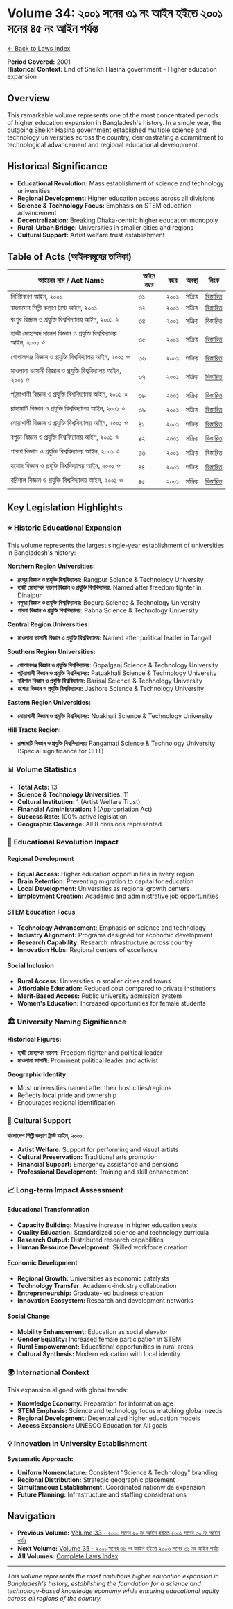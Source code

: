 # Volume 34: ২০০১ সনের ৩১ নং আইন হইতে ২০০১ সনের ৪৫ নং আইন পর্যন্ত

[← Back to Laws Index](../index.md)

**Period Covered:** 2001  
**Historical Context:** End of Sheikh Hasina government - Higher education expansion

## Overview

This remarkable volume represents one of the most concentrated periods of higher education expansion in Bangladesh's history. In a single year, the outgoing Sheikh Hasina government established multiple science and technology universities across the country, demonstrating a commitment to technological advancement and regional educational development.

## Historical Significance

- **Educational Revolution:** Mass establishment of science and technology universities
- **Regional Development:** Higher education access across all divisions
- **Science & Technology Focus:** Emphasis on STEM education advancement
- **Decentralization:** Breaking Dhaka-centric higher education monopoly
- **Rural-Urban Bridge:** Universities in smaller cities and regions
- **Cultural Support:** Artist welfare trust establishment

## Table of Acts (আইনসমূহের তালিকা)

| আইনের নাম / Act Name | আইন নম্বর | বছর | অবস্থা | লিংক |
|---------------------|------------|------|-------|------|
| নির্দিষ্টকরণ আইন, ২০০১ | ৩১ | ২০০১ | সক্রিয় | [বিস্তারিত](act-details-2001-31.md) |
| বাংলাদেশ শিল্পী কল্যাণ ট্রাস্ট আইন, ২০০১ | ৩২ | ২০০১ | সক্রিয় | [বিস্তারিত](act-details-2001-32.md) |
| রংপুর বিজ্ঞান ও প্রযুক্তি বিশ্ববিদ্যালয় আইন, ২০০১ ⭐ | ৩৪ | ২০০১ | সক্রিয় | [বিস্তারিত](act-details-2001-34.md) |
| হাজী মোহাম্মদ দানেশ বিজ্ঞান ও প্রযুক্তি বিশ্ববিদ্যালয় আইন, ২০০১ ⭐ | ৩৫ | ২০০১ | সক্রিয় | [বিস্তারিত](act-details-2001-35.md) |
| গোপালগঞ্জ বিজ্ঞান ও প্রযুক্তি বিশ্ববিদ্যালয় আইন, ২০০১ ⭐ | ৩৬ | ২০০১ | সক্রিয় | [বিস্তারিত](act-details-2001-36.md) |
| মাওলানা ভাসানী বিজ্ঞান ও প্রযুক্তি বিশ্ববিদ্যালয় আইন, ২০০১ ⭐ | ৩৭ | ২০০১ | সক্রিয় | [বিস্তারিত](act-details-2001-37.md) |
| পটুয়াখালী বিজ্ঞান ও প্রযুক্তি বিশ্ববিদ্যালয় আইন, ২০০১ ⭐ | ৩৮ | ২০০১ | সক্রিয় | [বিস্তারিত](act-details-2001-38.md) |
| রাঙ্গামাটি বিজ্ঞান ও প্রযুক্তি বিশ্ববিদ্যালয় আইন, ২০০১ ⭐ | ৩৯ | ২০০১ | সক্রিয় | [বিস্তারিত](act-details-2001-39.md) |
| নোয়াখালী বিজ্ঞান ও প্রযুক্তি বিশ্ববিদ্যালয় আইন, ২০০১ ⭐ | ৪১ | ২০০১ | সক্রিয় | [বিস্তারিত](act-details-2001-41.md) |
| বগুড়া বিজ্ঞান ও প্রযুক্তি বিশ্ববিদ্যালয় আইন, ২০০১ ⭐ | ৪২ | ২০০১ | সক্রিয় | [বিস্তারিত](act-details-2001-42.md) |
| পাবনা বিজ্ঞান ও প্রযুক্তি বিশ্ববিদ্যালয় আইন, ২০০১ ⭐ | ৪৩ | ২০০১ | সক্রিয় | [বিস্তারিত](act-details-2001-43.md) |
| যশোর বিজ্ঞান ও প্রযুক্তি বিশ্ববিদ্যালয় আইন, ২০০১ ⭐ | ৪৪ | ২০০১ | সক্রিয় | [বিস্তারিত](act-details-2001-44.md) |
| বরিশাল বিজ্ঞান ও প্রযুক্তি বিশ্ববিদ্যালয় আইন, ২০০১ ⭐ | ৪৫ | ২০০১ | সক্রিয় | [বিস্তারিত](act-details-2001-45.md) |

## Key Legislation Highlights

### ⭐ **Historic Educational Expansion**

This volume represents the largest single-year establishment of universities in Bangladesh's history:

**Northern Region Universities:**
- **রংপুর বিজ্ঞান ও প্রযুক্তি বিশ্ববিদ্যালয়:** Rangpur Science & Technology University
- **হাজী মোহাম্মদ দানেশ বিজ্ঞান ও প্রযুক্তি বিশ্ববিদ্যালয়:** Named after freedom fighter in Dinajpur
- **বগুড়া বিজ্ঞান ও প্রযুক্তি বিশ্ববিদ্যালয়:** Bogura Science & Technology University
- **পাবনা বিজ্ঞান ও প্রযুক্তি বিশ্ববিদ্যালয়:** Pabna Science & Technology University

**Central Region Universities:**
- **মাওলানা ভাসানী বিজ্ঞান ও প্রযুক্তি বিশ্ববিদ্যালয়:** Named after political leader in Tangail

**Southern Region Universities:**
- **গোপালগঞ্জ বিজ্ঞান ও প্রযুক্তি বিশ্ববিদ্যালয়:** Gopalganj Science & Technology University
- **পটুয়াখালী বিজ্ঞান ও প্রযুক্তি বিশ্ববিদ্যালয়:** Patuakhali Science & Technology University
- **বরিশাল বিজ্ঞান ও প্রযুক্তি বিশ্ববিদ্যালয়:** Barisal Science & Technology University
- **যশোর বিজ্ঞান ও প্রযুক্তি বিশ্ববিদ্যালয়:** Jashore Science & Technology University

**Eastern Region Universities:**
- **নোয়াখালী বিজ্ঞান ও প্রযুক্তি বিশ্ববিদ্যালয়:** Noakhali Science & Technology University

**Hill Tracts Region:**
- **রাঙ্গামাটি বিজ্ঞান ও প্রযুক্তি বিশ্ববিদ্যালয়:** Rangamati Science & Technology University (Special significance for CHT)

### 📊 **Volume Statistics**

- **Total Acts:** 13
- **Science & Technology Universities:** 11
- **Cultural Institution:** 1 (Artist Welfare Trust)
- **Financial Administration:** 1 (Appropriation Act)
- **Success Rate:** 100% active legislation
- **Geographic Coverage:** All 8 divisions represented

### 🌟 **Educational Revolution Impact**

#### **Regional Development**
- **Equal Access:** Higher education opportunities in every region
- **Brain Retention:** Preventing migration to capital for education
- **Local Development:** Universities as regional growth centers
- **Employment Creation:** Academic and administrative job opportunities

#### **STEM Education Focus**
- **Technology Advancement:** Emphasis on science and technology
- **Industry Alignment:** Programs designed for economic development
- **Research Capability:** Research infrastructure across country
- **Innovation Hubs:** Regional centers of excellence

#### **Social Inclusion**
- **Rural Access:** Universities in smaller cities and towns
- **Affordable Education:** Reduced cost compared to private institutions
- **Merit-Based Access:** Public university admission system
- **Women's Education:** Increased opportunities for female students

### 🏛️ **University Naming Significance**

**Historical Figures:**
- **হাজী মোহাম্মদ দানেশ:** Freedom fighter and political leader
- **মাওলানা ভাসানী:** Prominent political leader and activist

**Geographic Identity:**
- Most universities named after their host cities/regions
- Reflects local pride and ownership
- Encourages regional identification

### 🎨 **Cultural Support**

**বাংলাদেশ শিল্পী কল্যাণ ট্রাস্ট আইন, ২০০১:**
- **Artist Welfare:** Support for performing and visual artists
- **Cultural Preservation:** Traditional arts promotion
- **Financial Support:** Emergency assistance and pensions
- **Professional Development:** Training and skill enhancement

### 📈 **Long-term Impact Assessment**

#### **Educational Transformation**
- **Capacity Building:** Massive increase in higher education seats
- **Quality Education:** Standardized science and technology curricula
- **Research Output:** Distributed research capabilities
- **Human Resource Development:** Skilled workforce creation

#### **Economic Development**
- **Regional Growth:** Universities as economic catalysts
- **Technology Transfer:** Academic-industry collaboration
- **Entrepreneurship:** Graduate-led business creation
- **Innovation Ecosystem:** Research and development networks

#### **Social Change**
- **Mobility Enhancement:** Education as social elevator
- **Gender Equality:** Increased female participation in STEM
- **Rural Empowerment:** Educational opportunities in rural areas
- **Cultural Synthesis:** Modern education with local identity

### 🌍 **International Context**

This expansion aligned with global trends:
- **Knowledge Economy:** Preparation for information age
- **STEM Emphasis:** Science and technology focus matching global needs
- **Regional Development:** Decentralized higher education models
- **Access Expansion:** UNESCO Education for All goals

### 💡 **Innovation in University Establishment**

**Systematic Approach:**
- **Uniform Nomenclature:** Consistent "Science & Technology" branding
- **Regional Distribution:** Strategic geographic placement
- **Simultaneous Establishment:** Coordinated nationwide expansion
- **Future Planning:** Infrastructure and staffing considerations

## Navigation

- **Previous Volume:** [Volume 33 - ২০০০ সনের ২০ নং আইন হইতে ২০০১ সনের ৩০ নং আইন পর্যন্ত](../volume-33/index.md)
- **Next Volume:** [Volume 35 - ২০০১ সনের ৪৬ নং আইন হইতে ২০০৩ সনের ৩১ নং আইন পর্যন্ত](../volume-35/index.md)
- **All Volumes:** [Complete Laws Index](../index.md)

---

*This volume represents the most ambitious higher education expansion in Bangladesh's history, establishing the foundation for a science and technology-based knowledge economy while ensuring educational equity across all regions of the country.*
